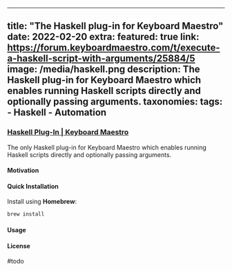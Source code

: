 
---
title: "The Haskell plug-in for Keyboard Maestro"
date: 2022-02-20
extra:
  featured: true
  link: https://forum.keyboardmaestro.com/t/execute-a-haskell-script-with-arguments/25884/5
  image: /media/haskell.png
description: The Haskell plug-in for Keyboard Maestro which enables running Haskell scripts directly and optionally passing arguments.
taxonomies:
  tags:
    - Haskell
    - Automation
---

### [Haskell Plug-In | Keyboard Maestro](https://forum.keyboardmaestro.com/t/execute-a-haskell-script-with-arguments/25884/5)

The only Haskell plug-in for Keyboard Maestro which enables running Haskell scripts directly and optionally passing arguments.

#### Motivation 



#### Quick Installation

Install using **Homebrew**:

```bash
brew install
```

#### Usage



#### License


[1]:	discourse "Execute a Haskell Script with Arguments"

#todo